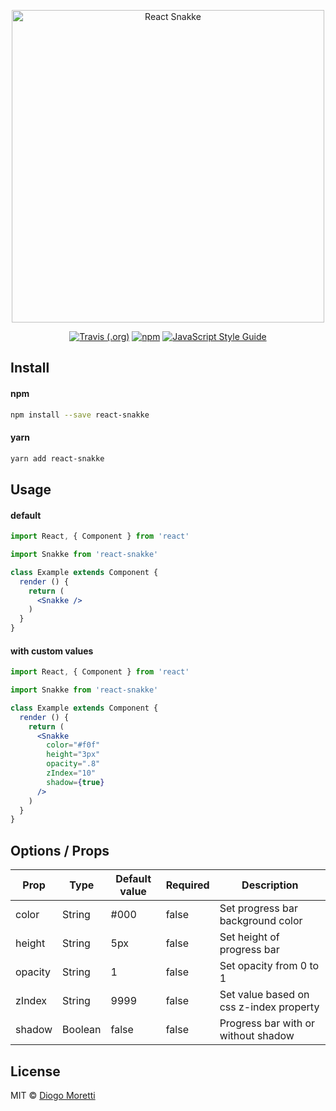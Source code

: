 <p align="center">
  <img src="./logo.png" alt="React Snakke" width="500">
</p>

<p align="center">
  <a href="https://travis-ci.org/diogomoretti/react-snakke/builds"><img alt="Travis (.org)" src="https://img.shields.io/travis/diogomoretti/react-snakke.svg?style=for-the-badge"></a> <a href="https://www.npmjs.com/package/react-snakke"><img alt="npm" src="https://img.shields.io/npm/v/react-snakke.svg?style=for-the-badge"></a> <a href="https://standardjs.com"><img src="https://img.shields.io/badge/code_style-standard-brightgreen.svg?style=for-the-badge" alt="JavaScript Style Guide" /></a>
</p>

## Install

#### npm
```bash
npm install --save react-snakke
```

#### yarn
```bash
yarn add react-snakke
```

## Usage

#### default

```jsx
import React, { Component } from 'react'

import Snakke from 'react-snakke'

class Example extends Component {
  render () {
    return (
      <Snakke />
    )
  }
}
```

#### with custom values

```jsx
import React, { Component } from 'react'

import Snakke from 'react-snakke'

class Example extends Component {
  render () {
    return (
      <Snakke
        color="#f0f"
        height="3px"
        opacity=".8"
        zIndex="10"
        shadow={true}
      />
    )
  }
}
```

## Options / Props

| Prop    | Type   | Default value | Required | Description                       |
|---------|--------|---------------|----------|-----------------------------------|
| color   | String | #000          | false    | Set progress bar background color |
| height  | String | 5px           | false    | Set height of progress bar        |
| opacity | String | 1             | false    | Set opacity from 0 to 1           |
| zIndex  | String | 9999          | false    | Set value based on css z-index property    |
| shadow  | Boolean | false          | false    | Progress bar with or without shadow    |

## License

MIT © [Diogo Moretti](https://github.com/diogomoretti)
